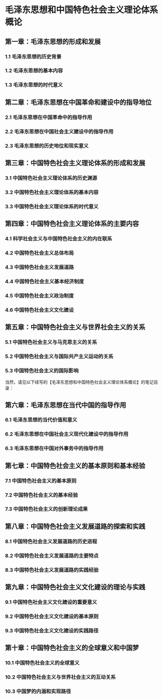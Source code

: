 # 毛泽东思想和中国特色社会主义理论体系概论

## 第一章：毛泽东思想的形成和发展
### 1.1 毛泽东思想的历史背景
### 1.2 毛泽东思想的基本内容
### 1.3 毛泽东思想的时代意义

## 第二章：毛泽东思想在中国革命和建设中的指导地位
### 2.1 毛泽东思想在中国革命中的指导作用
### 2.2 毛泽东思想在中国社会主义建设中的指导作用
### 2.3 毛泽东思想的历史地位和现实意义

## 第三章：中国特色社会主义理论体系的形成和发展
### 3.1 中国特色社会主义理论体系的历史渊源
### 3.2 中国特色社会主义理论体系的基本内容
### 3.3 中国特色社会主义理论体系的时代意义

## 第四章：中国特色社会主义理论体系的主要内容
### 4.1 科学社会主义与中国特色社会主义的内在联系
### 4.2 中国特色社会主义总体布局
### 4.3 中国特色社会主义发展道路
### 4.4 中国特色社会主义基本经济制度
### 4.5 中国特色社会主义政治制度
### 4.6 中国特色社会主义文化建设

## 第五章：中国特色社会主义与世界社会主义的关系
### 5.1 中国特色社会主义与马克思主义的关系
### 5.2 中国特色社会主义与国际共产主义运动的关系
### 5.3 中国特色社会主义的国际影响

当然，请见以下续写的【毛泽东思想和中国特色社会主义理论体系概论】的笔记目录：

## 第六章：毛泽东思想在当代中国的指导作用
### 6.1 毛泽东思想的当代价值和意义
### 6.2 毛泽东思想在中国社会主义现代化建设中的指导作用
### 6.3 毛泽东思想在中国对外事务中的指导作用

## 第七章：中国特色社会主义的基本原则和基本经验
### 7.1 中国特色社会主义的基本原则
### 7.2 中国特色社会主义的基本经验
### 7.3 中国特色社会主义的创新理论成果

## 第八章：中国特色社会主义发展道路的探索和实践
### 8.1 中国特色社会主义发展道路的历史进程
### 8.2 中国特色社会主义发展道路的主要特点
### 8.3 中国特色社会主义发展道路的实践经验

## 第九章：中国特色社会主义文化建设的理论与实践
### 9.1 中国特色社会主义文化建设的重要意义
### 9.2 中国特色社会主义文化建设的基本原则
### 9.3 中国特色社会主义文化建设的实践路径

## 第十章：中国特色社会主义的全球意义和中国梦
### 10.1 中国特色社会主义的全球意义
### 10.2 中国特色社会主义与世界社会主义的互动关系
### 10.3 中国梦的内涵和实现路径
